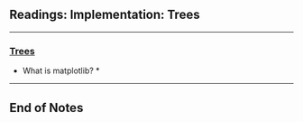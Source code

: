 ## Readings: Implementation: Trees
***

### [Trees](https://codefellows.github.io/common_curriculum/data_structures_and_algorithms/Code_401/class-15/resources/Trees.html)

- What is matplotlib?
  *
***
 ## End of Notes
